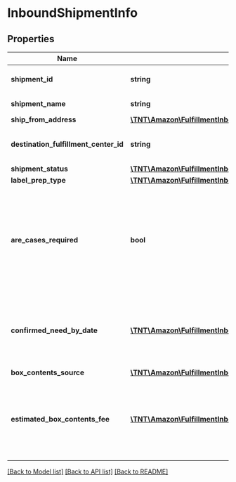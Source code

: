 # InboundShipmentInfo

## Properties
Name | Type | Description | Notes
------------ | ------------- | ------------- | -------------
**shipment_id** | **string** | The shipment identifier submitted in the request. | [optional] 
**shipment_name** | **string** | The name for the inbound shipment. | [optional] 
**ship_from_address** | [**\TNT\Amazon\FulfillmentInbound\V0\Model\Address**](Address.md) | The return address. | 
**destination_fulfillment_center_id** | **string** | An Amazon fulfillment center identifier created by Amazon. | [optional] 
**shipment_status** | [**\TNT\Amazon\FulfillmentInbound\V0\Model\ShipmentStatus**](ShipmentStatus.md) |  | [optional] 
**label_prep_type** | [**\TNT\Amazon\FulfillmentInbound\V0\Model\LabelPrepType**](LabelPrepType.md) |  | [optional] 
**are_cases_required** | **bool** | Indicates whether or not an inbound shipment contains case-packed boxes. When AreCasesRequired &#x3D; true for an inbound shipment, all items in the inbound shipment must be case packed. | 
**confirmed_need_by_date** | [**\TNT\Amazon\FulfillmentInbound\V0\Model\DateStringType**](DateStringType.md) | Date by which the shipment must arrive at the Amazon fulfillment center to avoid delivery promise breaks for pre-ordered items. | [optional] 
**box_contents_source** | [**\TNT\Amazon\FulfillmentInbound\V0\Model\BoxContentsSource**](BoxContentsSource.md) |  | [optional] 
**estimated_box_contents_fee** | [**\TNT\Amazon\FulfillmentInbound\V0\Model\BoxContentsFeeDetails**](BoxContentsFeeDetails.md) | An estimate of the manual processing fee charged by Amazon for boxes without box content information. This is only returned when BoxContentsSource is NONE. | [optional] 

[[Back to Model list]](../README.md#documentation-for-models) [[Back to API list]](../README.md#documentation-for-api-endpoints) [[Back to README]](../README.md)


